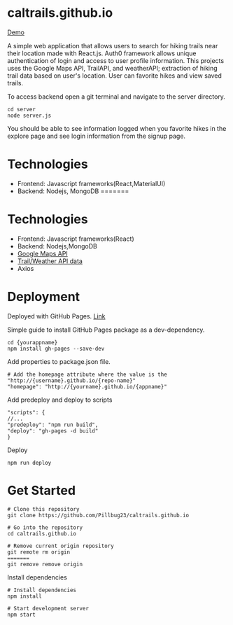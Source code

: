 # caltrails.github.io
[Demo](https://pillbug23.github.io/caltrails.github.io/)

A simple web application that allows users to search for hiking trails near their location made with React.js. Auth0 framework allows unique authentication of login and access to user profile information. This projects uses the Google Maps API, TrailAPI, and weatherAPI; extraction of hiking trail data based on user's location. User can favorite hikes and view saved trails. 

To access backend open a git terminal and navigate to the server directory. 
```
cd server
node server.js
```

You should be able to see information logged when you favorite hikes in the explore page and see login information from the signup page.

# Technologies 

* Frontend: Javascript frameworks(React,MaterialUI)
* Backend: Nodejs, MongoDB
=======
# Technologies 

* Frontend: Javascript frameworks(React)
* Backend: Nodejs,MongoDB
* [Google Maps API](https://www.npmjs.com/package/google-map-react)
* [Trail/Weather API data](https://rapidapi.com/)
* Axios
# Deployment

Deployed with GitHub Pages. [Link](https://dev.to/yuribenjamin/how-to-deploy-react-app-in-github-pages-2a1f)

Simple guide to install GitHub Pages package as a dev-dependency.

```
cd {yourappname}
npm install gh-pages --save-dev
```

Add properties to package.json file.
```
# Add the homepage attribute where the value is the "http://{username}.github.io/{repo-name}"
"homepage": "http://{yourname}.github.io/{appname}"
```

Add predeploy and deploy to scripts
```
"scripts": {
//...
"predeploy": "npm run build",
"deploy": "gh-pages -d build"
}
```

Deploy
```
npm run deploy
```

# Get Started

```
# Clone this repository
git clone https://github.com/Pillbug23/caltrails.github.io

# Go into the repository
cd caltrails.github.io

# Remove current origin repository
git remote rm origin
=======
git remove remove origin
```

Install dependencies
```
# Install dependencies
npm install

# Start development server
npm start
```




